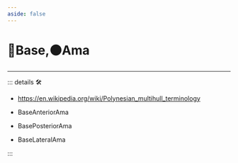 ```yaml
---
aside: false
---
```

# 🔷<soma>Base</soma>,🟠<motor>Ama</motor>

---

<!-- =================================================== -->
<!-- =================================================== -->
<!-- =================================================== -->
<!-- =================================================== -->
<!-- =================================================== -->
::: details 🛠

- <https://en.wikipedia.org/wiki/Polynesian_multihull_terminology>

- BaseAnteriorAma
- BasePosteriorAma
- BaseLateralAma

:::

